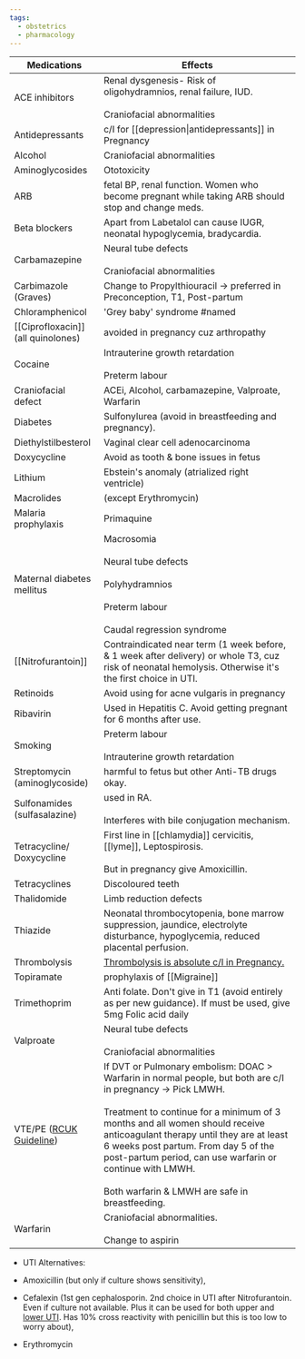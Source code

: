 ```yaml
---
tags:
  - obstetrics
  - pharmacology
---
```

| Medications                                                                                                                                                                                                   | Effects                                                                                                                                                                                                                                                                                                                                                                                                 |
| ------------------------------------------------------------------------------------------------------------------------------------------------------------------------------------------------------------- | ------------------------------------------------------------------------------------------------------------------------------------------------------------------------------------------------------------------------------------------------------------------------------------------------------------------------------------------------------------------------------------------------------- |
| ACE inhibitors                                                                                                                                                                                                | Renal dysgenesis- Risk of oligohydramnios, renal failure, IUD.<br><br>Craniofacial abnormalities                                                                                                                                                                                                                                                                                                        |
| Antidepressants                                                                                                                                                                                               | c/I for [[depression\|antidepressants]] in Pregnancy                                                                                                                                                                                                                                                                                                                                                    |
| Alcohol                                                                                                                                                                                                       | Craniofacial abnormalities                                                                                                                                                                                                                                                                                                                                                                              |
| Aminoglycosides                                                                                                                                                                                               | Ototoxicity                                                                                                                                                                                                                                                                                                                                                                                             |
| ARB                                                                                                                                                                                                           | fetal BP, renal function. Women who become pregnant while taking ARB should stop and change meds.                                                                                                                                                                                                                                                                                                       |
| Beta blockers                                                                                                                                                                                                 | Apart from Labetalol can cause IUGR, neonatal hypoglycemia, bradycardia.                                                                                                                                                                                                                                                                                                                                |
| Carbamazepine                                                                                                                                                                                                 | Neural tube defects<br><br>Craniofacial abnormalities                                                                                                                                                                                                                                                                                                                                                   |
| Carbimazole (Graves)                                                                                                                                                                                          | Change to Propylthiouracil -> preferred in Preconception, T1, Post-partum                                                                                                                                                                                                                                                                                                                               |
| Chloramphenicol                                                                                                                                                                                               | 'Grey baby' syndrome #named                                                                                                                                                                                                                                                                                                                                                                             |
| [[Ciprofloxacin]] (all quinolones)                                                                                                                                                                            | avoided in pregnancy cuz arthropathy                                                                                                                                                                                                                                                                                                                                                                    |
| Cocaine                                                                                                                                                                                                       | Intrauterine growth retardation<br><br>Preterm labour                                                                                                                                                                                                                                                                                                                                                   |
| Craniofacial defect                                                                                                                                                                                           | ACEi, Alcohol, carbamazepine, Valproate, Warfarin                                                                                                                                                                                                                                                                                                                                                       |
| Diabetes                                                                                                                                                                                                      | Sulfonylurea (avoid in breastfeeding and pregnancy).                                                                                                                                                                                                                                                                                                                                                    |
| Diethylstilbesterol                                                                                                                                                                                           | Vaginal clear cell adenocarcinoma                                                                                                                                                                                                                                                                                                                                                                       |
| Doxycycline                                                                                                                                                                                                   | Avoid as tooth & bone issues in fetus                                                                                                                                                                                                                                                                                                                                                                   |
| Lithium                                                                                                                                                                                                       | Ebstein's anomaly (atrialized right ventricle)                                                                                                                                                                                                                                                                                                                                                          |
| Macrolides                                                                                                                                                                                                    | (except Erythromycin)                                                                                                                                                                                                                                                                                                                                                                                   |
| Malaria prophylaxis                                                                                                                                                                                           | Primaquine                                                                                                                                                                                                                                                                                                                                                                                              |
| Maternal diabetes mellitus                                                                                                                                                                                    | Macrosomia<br><br>Neural tube defects<br><br>Polyhydramnios<br><br>Preterm labour<br><br>Caudal regression syndrome                                                                                                                                                                                                                                                                                     |
| [[Nitrofurantoin]]                                                                                                                                                                                            | Contraindicated near term (1 week before, & 1 week after delivery) or whole T3, cuz risk of neonatal hemolysis. Otherwise it's the first choice in UTI.                                                                                                                                                                                                                                                 |
| Retinoids                                                                                                                                                                                                     | Avoid using for acne vulgaris in pregnancy                                                                                                                                                                                                                                                                                                                                                              |
| Ribavirin                                                                                                                                                                                                     | Used in Hepatitis C. Avoid getting pregnant for 6 months after use.                                                                                                                                                                                                                                                                                                                                     |
| Smoking                                                                                                                                                                                                       | Preterm labour<br><br>Intrauterine growth retardation                                                                                                                                                                                                                                                                                                                                                   |
| Streptomycin (aminoglycoside)                                                                                                                                                                                 | harmful to fetus but other Anti-TB drugs okay.                                                                                                                                                                                                                                                                                                                                                          |
| Sulfonamides (sulfasalazine)                                                                                                                                                                                  | used in RA.<br><br>Interferes with bile conjugation mechanism.                                                                                                                                                                                                                                                                                                                                          |
| Tetracycline/ Doxycycline                                                                                                                                                                                     | First line in [[chlamydia]] cervicitis, [[lyme]], Leptospirosis.<br><br>But in pregnancy give Amoxicillin.                                                                                                                                                                                                                                                                                              |
| Tetracyclines                                                                                                                                                                                                 | Discoloured teeth                                                                                                                                                                                                                                                                                                                                                                                       |
| Thalidomide                                                                                                                                                                                                   | Limb reduction defects                                                                                                                                                                                                                                                                                                                                                                                  |
| Thiazide                                                                                                                                                                                                      | Neonatal thrombocytopenia, bone marrow suppression, jaundice, electrolyte disturbance, hypoglycemia, reduced placental perfusion.                                                                                                                                                                                                                                                                       |
| Thrombolysis                                                                                                                                                                                                  | [Thrombolysis is absolute c/I in Pregnancy.](onenote:#CNS,%20Psych&section-id={210C3954-BE8B-A24C-8E7F-F1B991349700}&page-id={36435466-1956-4089-BD96-CF2298AEF2F6}&object-id={7CF43573-5896-4990-9F6B-E08AC9DF5852}&55&base-path=https://d.docs.live.net/450c0e1b0b9c7922/Documents/Onenote/MBBS/PLAB%201%20+%20MSRA.one)                                                                              |
| Topiramate                                                                                                                                                                                                    | prophylaxis of [[Migraine]]                                                                                                                                                                                                                                                                                                                                                                             |
| Trimethoprim                                                                                                                                                                                                  | Anti folate. Don't give in T1 (avoid entirely as per new guidance). If must be used, give 5mg Folic acid daily                                                                                                                                                                                                                                                                                          |
| Valproate                                                                                                                                                                                                     | Neural tube defects<br><br>Craniofacial abnormalities                                                                                                                                                                                                                                                                                                                                                   |
| VTE/PE ([RCUK Guideline](https://www.rcog.org.uk/guidance/browse-all-guidance/green-top-guidelines/thrombosis-and-embolism-during-pregnancy-and-the-puerperium-acute-management-green-top-guideline-no-37b/)) | If DVT or Pulmonary embolism: DOAC > Warfarin in normal people, but both are c/I in pregnancy -> Pick LMWH.<br><br>Treatment to continue for a minimum of 3 months and all women should receive anticoagulant therapy until they are at least 6 weeks post partum. From day 5 of the post-partum period, can use warfarin or continue with LMWH.<br><br>Both warfarin & LMWH are safe in breastfeeding. |
| Warfarin                                                                                                                                                                                                      | Craniofacial abnormalities.<br><br>Change to aspirin                                                                                                                                                                                                                                                                                                                                                    |

- UTI Alternatives:

- Amoxicillin (but only if culture shows sensitivity),
- Cefalexin (1st gen cephalosporin. 2nd choice in UTI after Nitrofurantoin. Even if culture not available. Plus it can be used for both upper and [lower UTI](onenote:#Nephrology&section-id={145871C2-3C63-4A25-A087-79EA3E5CD53A}&page-id={2D2A9352-3D83-44A8-977A-31B8E3FF414E}&object-id={6A72BD48-34E7-42AC-8FDA-DFAFD5BB9CB3}&8C&base-path=https://d.docs.live.net/450c0e1b0b9c7922/Documents/Onenote/MBBS/PLAB.one). Has 10% cross reactivity with penicillin but this is too low to worry about),
- Erythromycin